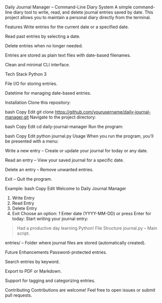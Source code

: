 Daily Journal Manager – Command-Line Diary System
A simple command-line diary tool to write, read, and delete journal entries saved by date.
This project allows you to maintain a personal diary directly from the terminal.

Features
Write entries for the current date or a specified date.

Read past entries by selecting a date.

Delete entries when no longer needed.

Entries are stored as plain text files with date-based filenames.

Clean and minimal CLI interface.

Tech Stack
Python 3

File I/O for storing entries.

Datetime for managing date-based entries.

Installation
Clone this repository:

bash
Copy
Edit
git clone https://github.com/yourusername/daily-journal-manager.git
Navigate to the project directory:

bash
Copy
Edit
cd daily-journal-manager
Run the program:

bash
Copy
Edit
python journal.py
Usage
When you run the program, you’ll be presented with a menu:

Write a new entry – Create or update your journal for today or any date.

Read an entry – View your saved journal for a specific date.

Delete an entry – Remove unwanted entries.

Exit – Quit the program.

Example:
bash
Copy
Edit
Welcome to Daily Journal Manager
1. Write Entry
2. Read Entry
3. Delete Entry
4. Exit
Choose an option: 1
Enter date (YYYY-MM-DD) or press Enter for today: 
Start writing your journal entry:
> Had a productive day learning Python!
File Structure
journal.py – Main script.

entries/ – Folder where journal files are stored (automatically created).

Future Enhancements
Password-protected entries.

Search entries by keyword.

Export to PDF or Markdown.

Support for tagging and categorizing entries.

Contributing
Contributions are welcome!
Feel free to open issues or submit pull requests.
